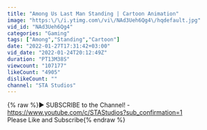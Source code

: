 ```yaml
---
title: "Among Us Last Man Standing | Cartoon Animation"
image: "https:\/\/i.ytimg.com\/vi\/NAd3Ueh6Qg4\/hqdefault.jpg"
vid_id: "NAd3Ueh6Qg4"
categories: "Gaming"
tags: ["Among","Standing","Cartoon"]
date: "2022-01-27T17:31:42+03:00"
vid_date: "2022-01-24T20:12:49Z"
duration: "PT13M38S"
viewcount: "107177"
likeCount: "4905"
dislikeCount: ""
channel: "STA Studios"
---
```

{% raw %}► SUBSCRIBE to the Channel! -<a rel="nofollow" target="blank" href="https://www.youtube.com/c/STAStudios?sub_confirmation=1">https://www.youtube.com/c/STAStudios?sub_confirmation=1</a><br />Please Like and Subscribe{% endraw %}
